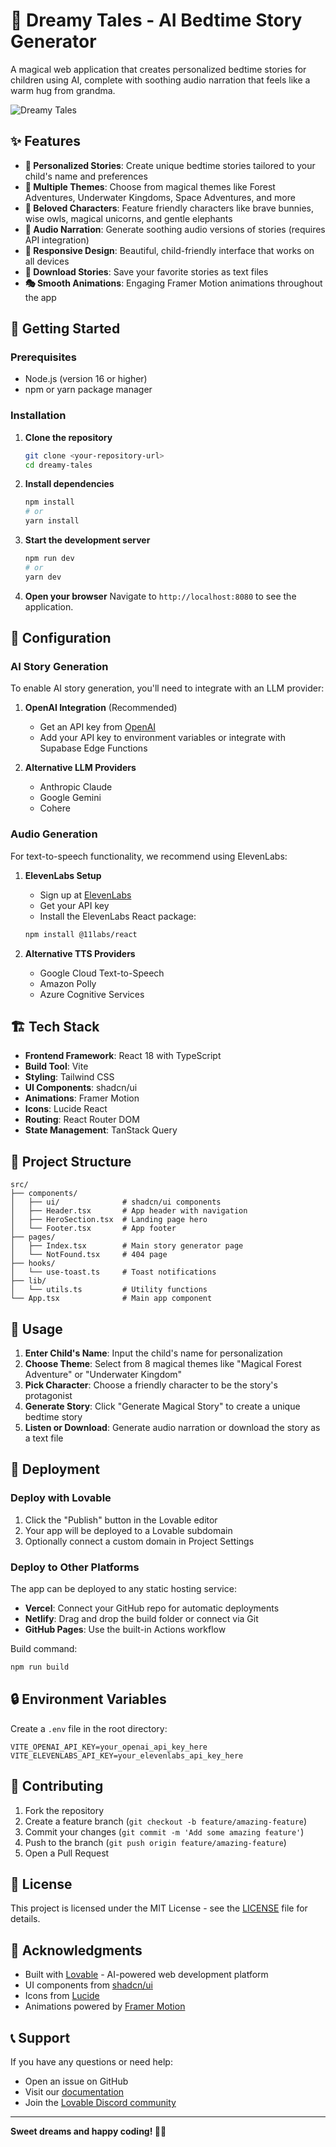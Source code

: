 
# 🌙 Dreamy Tales - AI Bedtime Story Generator

A magical web application that creates personalized bedtime stories for children using AI, complete with soothing audio narration that feels like a warm hug from grandma.

![Dreamy Tales](https://via.placeholder.com/800x400/4338ca/ffffff?text=Dreamy+Tales+🌙)

## ✨ Features

- **🎨 Personalized Stories**: Create unique bedtime stories tailored to your child's name and preferences
- **🌈 Multiple Themes**: Choose from magical themes like Forest Adventures, Underwater Kingdoms, Space Adventures, and more
- **🐰 Beloved Characters**: Feature friendly characters like brave bunnies, wise owls, magical unicorns, and gentle elephants
- **🎵 Audio Narration**: Generate soothing audio versions of stories (requires API integration)
- **📱 Responsive Design**: Beautiful, child-friendly interface that works on all devices
- **💾 Download Stories**: Save your favorite stories as text files
- **🎭 Smooth Animations**: Engaging Framer Motion animations throughout the app

## 🚀 Getting Started

### Prerequisites

- Node.js (version 16 or higher)
- npm or yarn package manager

### Installation

1. **Clone the repository**
   ```bash
   git clone <your-repository-url>
   cd dreamy-tales
   ```

2. **Install dependencies**
   ```bash
   npm install
   # or
   yarn install
   ```

3. **Start the development server**
   ```bash
   npm run dev
   # or
   yarn dev
   ```

4. **Open your browser**
   Navigate to `http://localhost:8080` to see the application.

## 🔧 Configuration

### AI Story Generation

To enable AI story generation, you'll need to integrate with an LLM provider:

1. **OpenAI Integration** (Recommended)
   - Get an API key from [OpenAI](https://platform.openai.com/)
   - Add your API key to environment variables or integrate with Supabase Edge Functions

2. **Alternative LLM Providers**
   - Anthropic Claude
   - Google Gemini
   - Cohere

### Audio Generation

For text-to-speech functionality, we recommend using ElevenLabs:

1. **ElevenLabs Setup**
   - Sign up at [ElevenLabs](https://elevenlabs.io/)
   - Get your API key
   - Install the ElevenLabs React package:
   ```bash
   npm install @11labs/react
   ```

2. **Alternative TTS Providers**
   - Google Cloud Text-to-Speech
   - Amazon Polly
   - Azure Cognitive Services

## 🏗️ Tech Stack

- **Frontend Framework**: React 18 with TypeScript
- **Build Tool**: Vite
- **Styling**: Tailwind CSS
- **UI Components**: shadcn/ui
- **Animations**: Framer Motion
- **Icons**: Lucide React
- **Routing**: React Router DOM
- **State Management**: TanStack Query

## 📁 Project Structure

```
src/
├── components/
│   ├── ui/              # shadcn/ui components
│   ├── Header.tsx       # App header with navigation
│   ├── HeroSection.tsx  # Landing page hero
│   └── Footer.tsx       # App footer
├── pages/
│   ├── Index.tsx        # Main story generator page
│   └── NotFound.tsx     # 404 page
├── hooks/
│   └── use-toast.ts     # Toast notifications
├── lib/
│   └── utils.ts         # Utility functions
└── App.tsx              # Main app component
```

## 🎯 Usage

1. **Enter Child's Name**: Input the child's name for personalization
2. **Choose Theme**: Select from 8 magical themes like "Magical Forest Adventure" or "Underwater Kingdom"
3. **Pick Character**: Choose a friendly character to be the story's protagonist
4. **Generate Story**: Click "Generate Magical Story" to create a unique bedtime story
5. **Listen or Download**: Generate audio narration or download the story as a text file

## 🚀 Deployment

### Deploy with Lovable

1. Click the "Publish" button in the Lovable editor
2. Your app will be deployed to a Lovable subdomain
3. Optionally connect a custom domain in Project Settings

### Deploy to Other Platforms

The app can be deployed to any static hosting service:

- **Vercel**: Connect your GitHub repo for automatic deployments
- **Netlify**: Drag and drop the build folder or connect via Git
- **GitHub Pages**: Use the built-in Actions workflow

Build command:
```bash
npm run build
```

## 🔒 Environment Variables

Create a `.env` file in the root directory:

```env
VITE_OPENAI_API_KEY=your_openai_api_key_here
VITE_ELEVENLABS_API_KEY=your_elevenlabs_api_key_here
```

## 🤝 Contributing

1. Fork the repository
2. Create a feature branch (`git checkout -b feature/amazing-feature`)
3. Commit your changes (`git commit -m 'Add some amazing feature'`)
4. Push to the branch (`git push origin feature/amazing-feature`)
5. Open a Pull Request

## 📝 License

This project is licensed under the MIT License - see the [LICENSE](LICENSE) file for details.

## 🙏 Acknowledgments

- Built with [Lovable](https://lovable.dev) - AI-powered web development platform
- UI components from [shadcn/ui](https://ui.shadcn.com/)
- Icons from [Lucide](https://lucide.dev/)
- Animations powered by [Framer Motion](https://www.framer.com/motion/)

## 📞 Support

If you have any questions or need help:

- Open an issue on GitHub
- Visit our [documentation](https://docs.lovable.dev/)
- Join the [Lovable Discord community](https://discord.gg/lovable)

---

**Sweet dreams and happy coding! 🌙✨**
